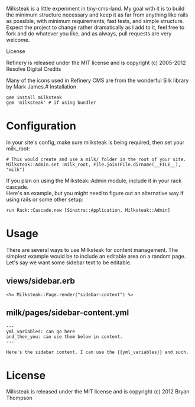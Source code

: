 Milksteak is a little experiment in tiny-cms-land.  My goal with it is to build the minimum structure necessary 
and keep it as far from anything like rails as possible, with minimum requirements, fast tests, and simple 
structure.  Expect the project to change rather dramatically as I add to it, feel free to fork and do whatever
you like, and as always, pull requests are very welcome.  

License

Refinery is released under the MIT license and is copyright (c) 2005-2012 Resolve Digital
Credits

Many of the icons used in Refinery CMS are from the wonderful Silk library by Mark James.# Installation

    gem install milksteak 
    gem 'milksteak' # if using bundler

# Configuration

In your site's config, make sure milksteak is being required, then set your milk_root:

    # This would create and use a milk/ folder in the root of your site.
    Milksteak::Admin.set :milk_root, File.join(File.dirname(__FILE__), "milk")

If you plan on using the Milksteak::Admin module, include it in your rack cascade.  
Here's an example, but you might need to figure out an alternative way if using 
rails or some other setup:

    run Rack::Cascade.new [Sinatra::Application, Milksteak::Admin]

# Usage

There are several ways to use Milksteak for content management.  The simplest example 
would be to include an editable area on a random page.  Let's say we want some sidebar 
text to be editable.  

## views/sidebar.erb

    <%= Milksteak::Page.render("sidebar-content") %>

## milk/pages/sidebar-content.yml

    ---
    yml_variables: can go here
    and_then_you: can use them below in content.
    ---
    
    Here's the sidebar content. I can use the {{yml_variables}} and such.

# License

Milksteak is released under the MIT license and is copyright (c) 2012 Bryan Thompson    
